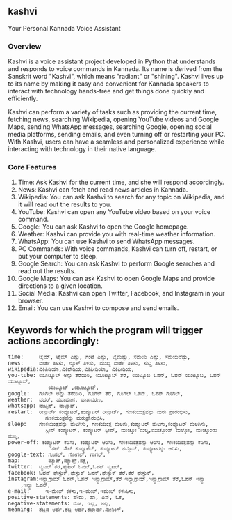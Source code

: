 ## kashvi

Your Personal Kannada Voice Assistant

### Overview

Kashvi is a voice assistant project developed in Python that understands and responds to voice commands in Kannada. Its name is derived from the Sanskrit word "Kashvi", which means "radiant" or "shining". Kashvi lives up to its name by making it easy and convenient for Kannada speakers to interact with technology hands-free and get things done quickly and efficiently.

Kashvi can perform a variety of tasks such as providing the current time, fetching news, searching Wikipedia, opening YouTube videos and Google Maps, sending WhatsApp messages, searching Google, opening social media platforms, sending emails, and even turning off or restarting your PC. With Kashvi, users can have a seamless and personalized experience while interacting with technology in their native language.

### Core Features

1.  Time: Ask Kashvi for the current time, and she will respond accordingly.
2.  News: Kashvi can fetch and read news articles in Kannada.
3.  Wikipedia: You can ask Kashvi to search for any topic on Wikipedia, and it will read out the results to you.
4.  YouTube: Kashvi can open any YouTube video based on your voice command.
5.  Google: You can ask Kashvi to open the Google homepage.
6.  Weather: Kashvi can provide you with real-time weather information.
7.  WhatsApp: You can use Kashvi to send WhatsApp messages.
8.  PC Commands: With voice commands, Kashvi can turn off, restart, or put your computer to sleep.
9.  Google Search: You can ask Kashvi to perform Google searches and read out the results.
10.  Google Maps: You can ask Kashvi to open Google Maps and provide directions to a given location.
11.  Social Media: Kashvi can open Twitter, Facebook, and Instagram in your browser.
12.  Email: You can use Kashvi to compose and send emails.

## Keywords for which the program will trigger actions accordingly:

```plaintext
time:     ಟೈಮ್, ಟೈಮ್ ಎಷ್ಟು, ಗಂಟೆ ಎಷ್ಟು, ಟೈಮೆಷ್ಟು, ಸಮಯ ಎಷ್ಟು, ಸಮಯವೆಷ್ಟು,
news:     ವಾರ್ತೆ ತಿಳಿಸು, ನ್ಯೂಸ್ ತಿಳಿಸು, ಮುಖ್ಯ ವಾರ್ತೆ ತಿಳಿಸು, ಸುದ್ದಿ ತಿಳಿಸು,
wikipedia:ವಿಕಿಪಿಡಿಯಾ,ವಿಕಿಪೇಡಿಯ,ವಿಕಿಪೀಡಿಯಾ, ವಿಕಿಪೀಡಿಯ,
you-tube: ಯೂಟ್ಯೂಬ್ ಅನ್ನು ತೆರೆಯಿರಿ, ಯೂಟ್ಯೂಬ್ ತೆರೆ, ಯುಟ್ಯೂಬ ಓಪನ್, ಓಪನ್ ಯುಟ್ಯೂಬ, ಓಪನ್ ಯುಟ್ಯೂಬ್,
             ಯುಟ್ಯೂಬ್ ,ಯೂಟ್ಯೂಬ್,
google:   ಗೂಗಲ್ ಅನ್ನು ತೆರೆಯಿರಿ, ಗೂಗಲ್ ತೆರೆ, ಗೂಗಲ್ ಓಪನ್, ಓಪನ್ ಗೂಗಲ್,
weather:  ವೆದರ್, ಹವಾಮಾನ, ವಾತಾವರಣ,
whatsapp: ವಾಟ್ಸಪ್, ವಾಟ್ಸಾಪ್,
restart:  ರೀಸ್ಟಾರ್ಟ್ ಕಂಪ್ಯೂಟರ್,ಕಂಪ್ಯೂಟರ್ ರೀಸ್ಟಾರ್ಟ್, ಗಣಕಯಂತ್ರವನ್ನು ಮರು ಪ್ರಾರಂಭಿಸು,
            ಗಣಕಯಂತ್ರವನ್ನು ಮರುಪ್ರಾರಂಭಿಸಿ,
sleep:    ಗಣಕಯಂತ್ರವನ್ನು ಮಲಗಿಸು, ಗಣಕಯಂತ್ರ ಮಲಗು,ಕಂಪ್ಯೂಟರ್ ಮಲಗು,ಕಂಪ್ಯೂಟರ್ ಮಲಗಿಸು,
            ಸ್ಲೀಪ್ ಕಂಪ್ಯೂಟರ್, ಕಂಪ್ಯೂಟರ್ ಸ್ಲೀಪ್, ಮುಚ್ಕೋ ಮಲ್ಕ,ಮುಚ್ಕೊಂಡ್ ಮಲ್ಕೋ, ಮುಚ್ಕೊಂಡು ಮಲ್ಕ,
power-off: ಕಂಪ್ಯೂಟರ್ ಕೆಡಿಸು, ಕಂಪ್ಯೂಟರ್ ಆರಿಸು, ಗಣಕಯಂತ್ರವನ್ನು ಆರಿಸು, ಗಣಕಯಂತ್ರವನ್ನು ಕೆಡಿಸು,
              ಶಟ್ ಡೌನ್ ಕಂಪ್ಯೂಟರ್, ಕಂಪ್ಯೂಟರ್ ಶಬ್ದೊನ್, ಕಂಪ್ಯೂಟರನ್ನು ಆರಿಸು,
google-text: ಗೂಗಲ್, ಗೋಗಲ್, ಗಾಗಲ್,
map:         ಮ್ಯಾಪ್,ಮ್ಯಾಪ್ಸ್,ನಕ್ಷೆ,
twitter:  ಟ್ವಿಟರ್ ತೆರೆ,ಟ್ವಿಟರ್ ಓಪನ್,ಓಪನ್ ಟ್ವಿಟರ್,
facebook: ಓಪನ್ ಫೇಸ್ಬುಕ್,ಫೇಸ್ಬುಕ್ ಓಪನ್,ಫೇಸ್ಬುಕ್ ತೆರೆ,ತೆರೆ ಫೇಸ್ಬುಕ್,
instagram:ಇನ್ಸ್ಟಾಗ್ರಾಮ್ ಓಪನ್,ಓಪನ್ ಇನ್ಸ್ಟಾಗ್ರಾಮ್,ತೆರೆ ಇನ್ಸ್ಟಾಗ್ರಾಮ್,ಇನ್ಸ್ಟಾಗ್ರಾಮ್ ತೆರೆ,ಓಪನ್ ಇನ್ಸ್ಟಾ
    ,ಇನ್ಸ್ಟಾ ಓಪನ್,
e-mail:     ಇ-ಮೇಲ್ ಕಳಿಸು,ಇ-ಮೇಲ್,ಇಮೇಲ್ ಕಳುಹಿಸು,
positive-statements: ಹೌದು, ಹಾ, ಎಸ್, ಓಕೆ,
negative-statements: ನೋ, ಇಲ್ಲ, ಅಲ್ಲ,
meaning:  ಶಬ್ದದ ಅರ್ಥ,ಶಬ್ದ ಅರ್ಥ,ಶಬ್ದಾರ್ಥ,ಮೀನಿಂಗ್,
```
